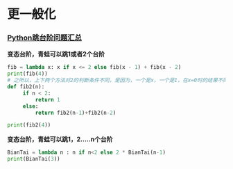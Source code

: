 # 更一般化
### [Python跳台阶问题汇总](https://www.jianshu.com/p/f20214e7bb6d)


**变态台阶，青蛙可以跳1或者2个台阶**

```python
fib = lambda x: x if x <= 2 else fib(x - 1) + fib(x - 2)
print(fib(4))
# 之所以，上下两个方法对2的判断条件不同，是因为，一个是x，一个是1，在x=0时的结果不同
def fib2(n):
     if n < 2:
         return 1
     else:
         return fib2(n-1)+fib2(n-2)

print(fib2(4))
```

**变态台阶，青蛙可以跳1，2.....n个台阶**

```python
BianTai = lambda n : n if n<2 else 2 * BianTai(n-1)
print(BianTai(3))

```

